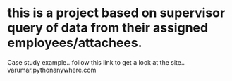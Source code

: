 # this is a project based on supervisor query of data from their assigned employees/attachees.
Case study example...follow this link to get a look at the site.. varumar.pythonanywhere.com
